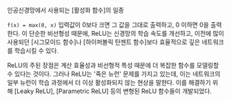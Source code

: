 인공신경망에서 사용되는 [활성화 함수]의 일종

`f(x) = max(0, x)`
입력값이 0보다 크면 그 값을 그대로 출력하고, 0 이하면 0을 출력한다. 
이 단순한 비선형성 때문에, ReLU는 신경망의 학습 속도를 개선하고, 이전에 많이 사용되던 [시그모이드 함수]나 [하이퍼볼릭 탄젠트 함수]보다 효율적으로 깊은 네트워크를 학습시킬 수 있다.

ReLU의 주된 장점은 계산 효율성과 비선형적 특성 때문에 더 복잡한 함수를 모델링할 수 있다는 것이다. 그러나 ReLU는 '죽은 뉴런' 문제를 가지고 있는데, 이는 네트워크의 일부 뉴런이 학습 과정에서 더 이상 활성화되지 않는 현상을 말한다. 이를 해결하기 위해 [Leaky ReLU], [Parametric ReLU] 등의 변형된 ReLU 함수들이 개발되었다.
